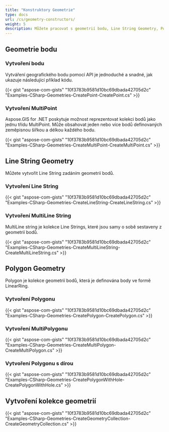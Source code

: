 ```yaml
---
title: "Konstruktory Geometrie"
type: docs
url: /cs/geometry-constructors/
weight: 5
description: Můžete pracovat s geometrií bodu, Line String Geometry, Polygon Geometry a konstruovat kolekce geometrie pomocí GIS C# Library.
---
```


## **Geometrie bodu**
### **Vytvoření bodu**
Vytváření geografického bodu pomocí API je jednoduché a snadné, jak ukazuje následující příklad kódu.

{{< gist "aspose-com-gists" "10f3783b9581d10bc69dbada42705d2c" "Examples-CSharp-Geometries-CreatePoint-CreatePoint.cs" >}}
### **Vytvoření MultiPoint**
Aspose.GIS for .NET poskytuje možnost reprezentovat kolekci bodů jako jednu třídu MultiPoint. Může obsahovat jeden nebo více bodů definovaných zeměpisnou šířkou a délkou každého bodu.

{{< gist "aspose-com-gists" "10f3783b9581d10bc69dbada42705d2c" "Examples-CSharp-Geometries-CreateMultiPoint-CreateMultiPoint.cs" >}}
## **Line String Geometry**
Můžete vytvořit Line String zadáním geometrií bodů.
### **Vytvoření Line String**
{{< gist "aspose-com-gists" "10f3783b9581d10bc69dbada42705d2c" "Examples-CSharp-Geometries-CreateLineString-CreateLineString.cs" >}}
### **Vytvoření MultiLine String**
MultiLine string je kolekce Line Strings, které jsou samy o sobě sestaveny z geometrií bodů.

{{< gist "aspose-com-gists" "10f3783b9581d10bc69dbada42705d2c" "Examples-CSharp-Geometries-CreateMultiLineString-CreateMultiLineString.cs" >}}
## **Polygon Geometry**
Polygon je kolekce geometrií bodů, která je definována body ve formě LinearRing.
### **Vytvoření Polygonu**
{{< gist "aspose-com-gists" "10f3783b9581d10bc69dbada42705d2c" "Examples-CSharp-Geometries-CreatePolygon-CreatePolygon.cs" >}}
### **Vytvoření MultiPolygonu**
{{< gist "aspose-com-gists" "10f3783b9581d10bc69dbada42705d2c" "Examples-CSharp-Geometries-CreateMultiPolygon-CreateMultiPolygon.cs" >}}
### **Vytvoření Polygonu s dírou**
{{< gist "aspose-com-gists" "10f3783b9581d10bc69dbada42705d2c" "Examples-CSharp-Geometries-CreatePolygonWithHole-CreatePolygonWithHole.cs" >}}
## **Vytvoření kolekce geometrií**
{{< gist "aspose-com-gists" "10f3783b9581d10bc69dbada42705d2c" "Examples-CSharp-Geometries-CreateGeometryCollection-CreateGeometryCollection.cs" >}}
